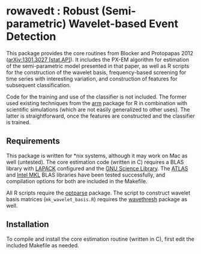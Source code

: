 rowavedt : Robust (Semi-parametric) Wavelet-based Event Detection
================================================================================ 

This package provides the core routines from Blocker and Protopapas 2012
([arXiv:1301.3027 [stat.AP]](http://arxiv.org/abs/1301.3027)). It includes the
PX-EM algorithm for estimation of the semi-parametric model presented in that
paper, as well as R scripts for the construction of the wavelet basis,
frequency-based screening for time series with interesting variation, and
construction of features for subsequent classification.

Code for the training and use of the classifier is not included. The former used
existing techniques from the [arm](http://cran.r-project.org/web/packages/arm/)
package for R in combination with scientific simulations (which are not easily
generalized to other uses). The latter is straightforward, once the features are
constructed and the classifier is trained.

Requirements
--------------------------------------------------------------------------------

This package is written for *nix systems, although it may work on Mac as well
(untested). The core estimation code (written in C) requires a BLAS library with
[LAPACK](http://www.netlib.org/lapack/) configured and the [GNU Science
Library](https://www.gnu.org/software/gsl/). The
[ATLAS](http://math-atlas.sourceforge.net/) and
[Intel MKL](http://software.intel.com/en-us/intel-mkl/) BLAS libraries have been
tested successfully, and compilation options for both are included in the
Makefile.

All R scripts require the
[optparse](http://cran.r-project.org/web/packages/optparse/) package. The script
to construct wavelet basis matrices (`mk_wavelet_basis.R`) requires the
[wavethresh](http://cran.r-project.org/web/packages/wavethresh/) package as
well.


Installation
--------------------------------------------------------------------------------

To compile and install the core estimation routine (written in C), first edit
the included Makefile as needed.



